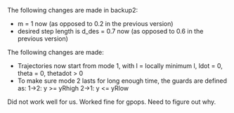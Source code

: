 The following changes are made in backup2:

* m = 1 now (as opposed to 0.2 in the previous version)
* desired step length is d_des = 0.7 now (as opposed to 0.6 in the previous version)

The following changes are made:

* Trajectories now start from mode 1, with l = locally minimum l, ldot = 0, theta = 0, thetadot > 0
* To make sure mode 2 lasts for long enough time, the guards are defined as:
	1->2:	y >= yRhigh
	2->1: 	y <= yRlow

Did not work well for us. Worked fine for gpops. Need to figure out why.

